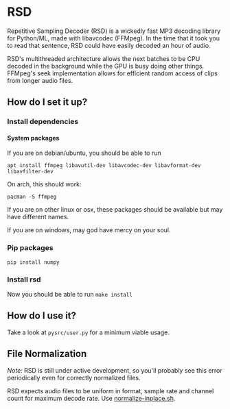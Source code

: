 # RSD

Repetitive Sampling Decoder (RSD) is a wickedly fast MP3 decoding library for Python/ML, made with libavcodec (FFMpeg). In the time that it took you to read that sentence, RSD could have easily decoded an hour of audio.

RSD's multithreaded architecture allows the next batches to be CPU decoded in the background while the GPU is busy doing other things. FFMpeg's seek implementation allows for efficient random access of clips from longer audio files.

## How do I set it up?

### Install dependencies

#### System packages
If you are on debian/ubuntu, you should be able to run

```
apt install ffmpeg libavutil-dev libavcodec-dev libavformat-dev libavfilter-dev
```

On arch, this should work:

```
pacman -S ffmpeg
```

If you are on other linux or osx, these packages should be available but may have different names.

If you are on windows, may god have mercy on your soul.

### Pip packages

```
pip install numpy
```

### Install rsd

Now you should be able to run `make install`

## How do I use it?

Take a look at `pysrc/user.py` for a minimum viable usage.

## File Normalization

_Note:_ RSD is still under active development, so you'll probably see this error periodically even for correctly normalized files.

RSD expects audio files to be uniform in format, sample rate and channel count for maximum decode rate. Use [normalize-inplace.sh](./scripts/normalize-inplace.sh).
